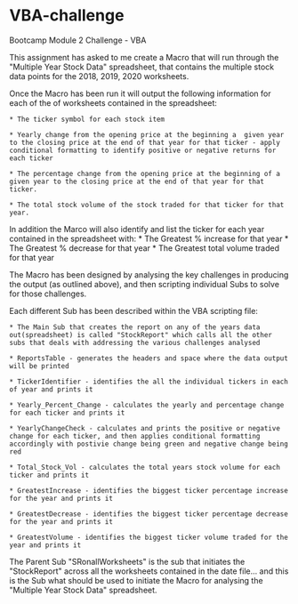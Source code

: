 # VBA-challenge
Bootcamp Module 2 Challenge - VBA

This assignment has asked to me create a Macro that will run through the "Multiple Year Stock Data" spreadsheet, that contains the multiple stock data points for the 2018, 2019, 2020 worksheets. 

Once the Macro has been run it will output the following information for each of the of worksheets contained in the spreadsheet:

    * The ticker symbol for each stock item

    * Yearly change from the opening price at the beginning a  given year to the closing price at the end of that year for that ticker - apply conditional formatting to identify positive or negative returns for each ticker

    * The percentage change from the opening price at the beginning of a given year to the closing price at the end of that year for that ticker.

    * The total stock volume of the stock traded for that ticker for that year.

In addition the Marco will also identify and list the ticker for each year contained in the spreadsheet with:
    * The Greatest % increase for that year 
    * The Greatest % decrease for that year
    * The Greatest total volume traded for that year

The Macro has been designed by analysing the key challenges in producing the output (as outlined above), and then scripting individual Subs to solve for those challenges. 

Each different Sub has been described within the VBA scripting file:
    
    * The Main Sub that creates the report on any of the years data out(spreadsheet) is called "StockReport" which calls all the other subs that deals with addressing the various challenges analysed
    
    * ReportsTable - generates the headers and space where the data output will be printed
    
    * TickerIdentifier - identifies the all the individual tickers in each of year and prints it
    
    * Yearly_Percent_Change - calculates the yearly and percentage change for each ticker and prints it
    
    * YearlyChangeCheck - calculates and prints the positive or negative change for each ticker, and then applies conditional formatting accordingly with postivie change being green and negative change being red
    
    * Total_Stock_Vol - calculates the total years stock volume for each ticker and prints it
    
    * GreatestIncrease - identifies the biggest ticker percentage increase for the year and prints it
    
    * GreatestDecrease - identifies the biggest ticker percentage decrease for the year and prints it
    
    * GreatestVolume - identifies the biggest ticker volume traded for the year and prints it

The Parent Sub "SRonallWorksheets" is the sub that initiates the "StockReport" across all the worksheets contained in the date file... and this is the Sub what should be used to initiate the Macro for analysing the "Multiple Year Stock Data" spreadsheet. 

